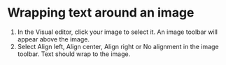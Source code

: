 # Wrapping text around an image

1. In the Visual editor, click your image to select it. An image toolbar will appear above the image.
2. Select Align left, Align center, Align right or No alignment in the image toolbar. Text should wrap to the image.
